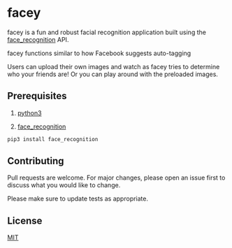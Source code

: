 # facey

facey is a fun and robust facial recognition application built using the [face_recognition](https://github.com/ageitgey/face_recognition) API.

facey functions similar to how Facebook suggests auto-tagging

Users can upload their own images and watch as facey tries to determine who your friends are! Or you can play around with the preloaded images.

## Prerequisites

1. [python3](https://www.python.org/)

2. [face_recognition](https://github.com/ageitgey/face_recognition)
```python
pip3 install face_recognition
```

## Contributing
Pull requests are welcome. For major changes, please open an issue first to discuss what you would like to change.

Please make sure to update tests as appropriate.

## License
[MIT](https://github.com/s-nabeel/facey/blob/master/LICENSE)
